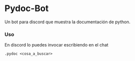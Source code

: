 # Pydoc-Bot
Un bot para discord que muestra la documentación de python.

### Uso
En discord lo puedes invocar escribiendo en el chat
```discord
.pydoc <cosa_a_buscar>
```
